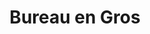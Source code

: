 ---
title: "Bureau en Gros"
url: /kirkland/bureau-en-gros-transcanadienne/
shop: office supplies
---
